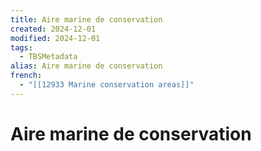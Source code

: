 ```yaml
---
title: Aire marine de conservation
created: 2024-12-01
modified: 2024-12-01
tags:
  - TBSMetadata
alias: Aire marine de conservation
french:
  - "[[12933 Marine conservation areas]]"
---
```

# Aire marine de conservation
